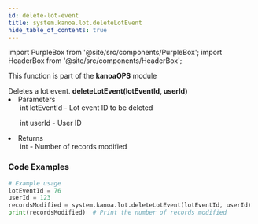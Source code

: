```yaml
---
id: delete-lot-event
title: system.kanoa.lot.deleteLotEvent
hide_table_of_contents: true
---
```


import PurpleBox from '@site/src/components/PurpleBox';
import HeaderBox from '@site/src/components/HeaderBox';

<PurpleBox>This function is part of the <b>kanoaOPS</b> module</PurpleBox>

<HeaderBox header="Description">
  Deletes a lot event.
</HeaderBox>

<HeaderBox header="Syntax">
  <b>deleteLotEvent(lotEventId, userId)</b>
    <li>Parameters <br />
      <ul>int lotEventId - Lot event ID to be deleted</ul>
      <ul>int userId - User ID</ul>
    </li>
    <li>Returns <br />
      <ul>int - Number of records modified</ul>
    </li>
</HeaderBox>

### Code Examples

```python
# Example usage
lotEventId = 76
userId = 123
recordsModified = system.kanoa.lot.deleteLotEvent(lotEventId, userId)
print(recordsModified)  # Print the number of records modified

